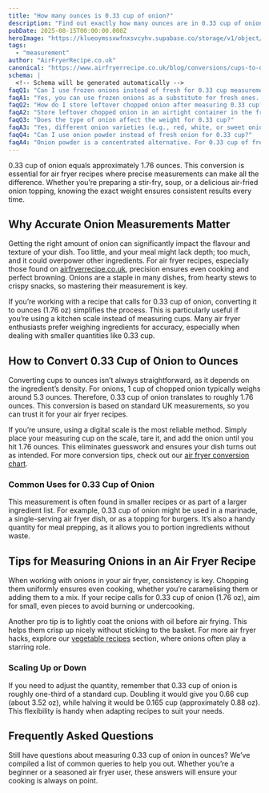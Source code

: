 ```yaml
---
title: "How many ounces is 0.33 cup of onion?"
description: "Find out exactly how many ounces are in 0.33 cup of onion with our easy conversion guide. Perfect for air fryer recipes!"
pubDate: 2025-08-15T00:00:00.000Z
heroImage: "https://klueoymssxwfnxsvcyhv.supabase.co/storage/v1/object/public/Shmucket/how-many-ounces-is-0-33-cup-of-onion.webp"
tags:
  - "measurement"
author: "AirFryerRecipe.co.uk"
canonical: "https://www.airfryerrecipe.co.uk/blog/conversions/cups-to-ounces/how-many-ounces-is-0-33-cup-of-onion"
schema: |
  <!-- Schema will be generated automatically -->
faqQ1: "Can I use frozen onions instead of fresh for 0.33 cup measurements?"
faqA1: "Yes, you can use frozen onions as a substitute for fresh ones. However, frozen onions may release more moisture during cooking, which can affect texture. For 0.33 cup of onion (1.76 oz), thaw and drain them lightly before use to avoid sogginess in your air fryer."
faqQ2: "How do I store leftover chopped onion after measuring 0.33 cup?"
faqA2: "Store leftover chopped onion in an airtight container in the fridge for up to 3 days. For longer storage, freeze it in portions. When you need 0.33 cup again, simply thaw and use it directly in your air fryer recipes."
faqQ3: "Does the type of onion affect the weight for 0.33 cup?"
faqA3: "Yes, different onion varieties (e.g., red, white, or sweet onions) have slightly varying densities. However, the difference is minimal for small quantities like 0.33 cup. Stick to the 1.76 oz approximation unless your recipe specifies otherwise."
faqQ4: "Can I use onion powder instead of fresh onion for 0.33 cup?"
faqA4: "Onion powder is a concentrated alternative. For 0.33 cup of fresh onion (1.76 oz), use about 1 tablespoon of onion powder. Adjust to taste, as the flavour intensity can vary. Always rehydrate the powder with a bit of water if needed."
---
```

<p>0.33 cup of onion equals approximately 1.76 ounces. This conversion is essential for air fryer recipes where precise measurements can make all the difference. Whether you’re preparing a stir-fry, soup, or a delicious air-fried onion topping, knowing the exact weight ensures consistent results every time.</p>

<h2>Why Accurate Onion Measurements Matter</h2>
<p>Getting the right amount of onion can significantly impact the flavour and texture of your dish. Too little, and your meal might lack depth; too much, and it could overpower other ingredients. For air fryer recipes, especially those found on <a href=https://www.airfryerrecipe.co.uk/recipes>airfryerrecipe.co.uk</a>, precision ensures even cooking and perfect browning. Onions are a staple in many dishes, from hearty stews to crispy snacks, so mastering their measurement is key.</p>
<p>If you’re working with a recipe that calls for 0.33 cup of onion, converting it to ounces (1.76 oz) simplifies the process. This is particularly useful if you’re using a kitchen scale instead of measuring cups. Many air fryer enthusiasts prefer weighing ingredients for accuracy, especially when dealing with smaller quantities like 0.33 cup.</p>

<h2>How to Convert 0.33 Cup of Onion to Ounces</h2>
<p>Converting cups to ounces isn’t always straightforward, as it depends on the ingredient’s density. For onions, 1 cup of chopped onion typically weighs around 5.3 ounces. Therefore, 0.33 cup of onion translates to roughly 1.76 ounces. This conversion is based on standard UK measurements, so you can trust it for your air fryer recipes.</p>
<p>If you’re unsure, using a digital scale is the most reliable method. Simply place your measuring cup on the scale, tare it, and add the onion until you hit 1.76 ounces. This eliminates guesswork and ensures your dish turns out as intended. For more conversion tips, check out our <a href=https://www.airfryerrecipe.co.uk/air-fryer-conversion-chart>air fryer conversion chart</a>.</p>

<h3>Common Uses for 0.33 Cup of Onion</h3>
<p>This measurement is often found in smaller recipes or as part of a larger ingredient list. For example, 0.33 cup of onion might be used in a marinade, a single-serving air fryer dish, or as a topping for burgers. It’s also a handy quantity for meal prepping, as it allows you to portion ingredients without waste.</p>

<h2>Tips for Measuring Onions in an Air Fryer Recipe</h2>
<p>When working with onions in your air fryer, consistency is key. Chopping them uniformly ensures even cooking, whether you’re caramelising them or adding them to a mix. If your recipe calls for 0.33 cup of onion (1.76 oz), aim for small, even pieces to avoid burning or undercooking.</p>
<p>Another pro tip is to lightly coat the onions with oil before air frying. This helps them crisp up nicely without sticking to the basket. For more air fryer hacks, explore our <a href=https://www.airfryerrecipe.co.uk/recipe-category/vegetables>vegetable recipes</a> section, where onions often play a starring role.</p>

<h3>Scaling Up or Down</h3>
<p>If you need to adjust the quantity, remember that 0.33 cup of onion is roughly one-third of a standard cup. Doubling it would give you 0.66 cup (about 3.52 oz), while halving it would be 0.165 cup (approximately 0.88 oz). This flexibility is handy when adapting recipes to suit your needs.</p>

<h2>Frequently Asked Questions</h2>
<p>Still have questions about measuring 0.33 cup of onion in ounces? We’ve compiled a list of common queries to help you out. Whether you’re a beginner or a seasoned air fryer user, these answers will ensure your cooking is always on point.</p>
